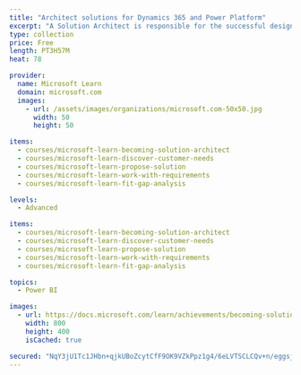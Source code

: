 ```yaml
---
title: "Architect solutions for Dynamics 365 and Power Platform"
excerpt: "A Solution Architect is responsible for the successful design, implementation, deployment, and adoption of an overall solution. A Solution Architect ensures that the solution meets the customer’s needs now and in the future. While the Solution Architect may not “click the buttons” during a deployment, they are ultimately responsible for the solution and work closely with the deployment team.\nThis learning path covers the pre-sales and analysis phases of a project to include:\n\nWhat it takes to become a Solution Architect.\nDiscovering customer needs.\nProposing a solution.\nWorking with requirements.\nPerforming fit-gap analysis.\n\nInstructor-led training (ILT) is scheduled for March 2020 that provides more hands-on activities and both this path and ILT are needed for the exam."
type: collection
price: Free
length: PT3H57M
heat: 78

provider:
  name: Microsoft Learn
  domain: microsoft.com
  images:
    - url: /assets/images/organizations/microsoft.com-50x50.jpg
      width: 50
      height: 50

items:
  - courses/microsoft-learn-becoming-solution-architect
  - courses/microsoft-learn-discover-customer-needs
  - courses/microsoft-learn-propose-solution
  - courses/microsoft-learn-work-with-requirements
  - courses/microsoft-learn-fit-gap-analysis

levels:
  - Advanced

items:
  - courses/microsoft-learn-becoming-solution-architect
  - courses/microsoft-learn-discover-customer-needs
  - courses/microsoft-learn-propose-solution
  - courses/microsoft-learn-work-with-requirements
  - courses/microsoft-learn-fit-gap-analysis

topics:
  - Power BI

images:
  - url: https://docs.microsoft.com/learn/achievements/becoming-solution-architect-social.png
    width: 800
    height: 400
    isCached: true

secured: "NqY3jU1Tc1JHbn+qjkUBoZcytCfF9OK9VZkPpz1g4/6eLVTSCLCQv+n/eggsjlG9Wo8qVJy6SlS92MdEVCTozg0j11mCEiLc20vL0/xoShBl46YKJoUbcyNe6pImDiU1dwkvrwPDpB/sVxA6KEk+gqnOHfuTaEkDEp8cNe1OG7Rg7zS2YIAa4Uz+y+lwe06+5vKJOOf+AUW8DJV6BQ4EGpaoKUiEAQL9VsB9A0JDWMIg0z7zb4p47bXEYyvzNSDfI4CCDGb0nIFilVUvOdA4AyD1MsONk5m/RYDc3/hnRJlRK+Ze/LmbHeLCtKNW+iHwxF0UibGNqMNGi3m9NtNFbA==;gR2YXLKZEJTbXspXhDHcjQ=="
---
```


